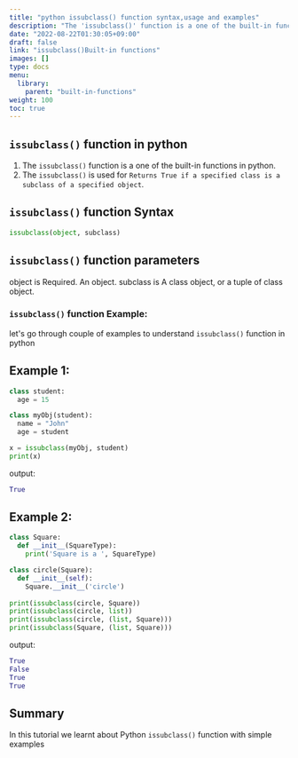 ```yaml
---
title: "python issubclass() function syntax,usage and examples"
description: "The 'issubclass()' function is a one of the built-in functions in python"
date: "2022-08-22T01:30:05+09:00"
draft: false
link: "issubclass()Built-in functions"
images: []
type: docs
menu:
  library:
    parent: "built-in-functions"
weight: 100
toc: true
---
```


## `issubclass()` function in python

1. The `issubclass()` function is a one of the built-in functions in python.
2. The `issubclass()` is used for `Returns True if a specified class is a subclass of a specified object`.

## `issubclass()` function Syntax

```python
issubclass(object, subclass)
```
## `issubclass()` function parameters
object is Required. An object.
subclass is A class object, or a tuple of class  object.

### `issubclass()` function Example:

let's go through couple of examples to understand `issubclass()` function in python

## Example 1:

```python
class student:
  age = 15

class myObj(student):
  name = "John"
  age = student

x = issubclass(myObj, student)
print(x)
```
output:

```python
True
```
## Example 2:

```python
class Square:
  def __init__(SquareType):
    print('Square is a ', SquareType)

class circle(Square):
  def __init__(self):
    Square.__init__('circle')
    
print(issubclass(circle, Square))
print(issubclass(circle, list))
print(issubclass(circle, (list, Square)))
print(issubclass(Square, (list, Square)))
```
output:

```python
True
False
True
True
```
## Summary
In this tutorial we learnt about Python `issubclass()` function with simple examples
